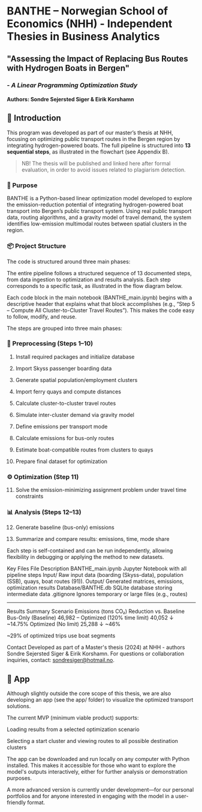 # BANTHE – Norwegian School of Economics (NHH) - Independent Thesies in Business Analytics

## "Assessing the Impact of Replacing Bus Routes with Hydrogen Boats in Bergen"  
### - *A Linear Programming Optimization Study*

#### Authors: Sondre Sejersted Siger & Eirik Korshamn

## 📘 Introduction

This program was developed as part of our master’s thesis at NHH, focusing on optimizing public transport routes in the Bergen region by integrating hydrogen-powered boats. The full pipeline is structured into **13 sequential steps**, as illustrated in the flowchart (see Appendix B).

> NB! The thesis will be published and linked here after formal evaluation, in order to avoid issues related to plagiarism detection.


### 🚀 Purpose
BANTHE is a Python-based linear optimization model developed to explore the emission-reduction potential of integrating hydrogen-powered boat transport into Bergen’s public transport system. Using real public transport data, routing algorithms, and a gravity model of travel demand, the system identifies low-emission multimodal routes between spatial clusters in the region.

### 📦 Project Structure
The code is structured around three main phases:

The entire pipeline follows a structured sequence of 13 documented steps, from data ingestion to optimization and results analysis. Each step corresponds to a specific task, as illustrated in the flow diagram below.

Each code block in the main notebook (BANTHE_main.ipynb) begins with a descriptive header that explains what that block accomplishes (e.g., “Step 5 – Compute All Cluster-to-Cluster Travel Routes”). This makes the code easy to follow, modify, and reuse.

The steps are grouped into three main phases:

### 🧹 Preprocessing (Steps 1–10)
1. Install required packages and initialize database

2. Import Skyss passenger boarding data

3. Generate spatial population/employment clusters

4. Import ferry quays and compute distances

5. Calculate cluster-to-cluster travel routes

6. Simulate inter-cluster demand via gravity model

7. Define emissions per transport mode

8. Calculate emissions for bus-only routes

9. Estimate boat-compatible routes from clusters to quays

10. Prepare final dataset for optimization

### ⚙️ Optimization (Step 11)
11. Solve the emission-minimizing assignment problem under travel time constraints

### 📊 Analysis (Steps 12–13)
12. Generate baseline (bus-only) emissions

13. Summarize and compare results: emissions, time, mode share

Each step is self-contained and can be run independently, allowing flexibility in debugging or applying the method to new datasets.

Key Files
File	Description
BANTHE_main.ipynb	Jupyter Notebook with all pipeline steps
Input/	Raw input data (boarding (Skyss-data), population (SSB), quays, boat routes (91)).
Output/	Generated matrices, emissions, optimization results
Database/BANTHE.db	SQLite database storing intermediate data
.gitignore	Ignores temporary or large files (e.g., routes)

-------------------------------------
Results Summary
Scenario	Emissions (tons CO₂)	Reduction vs. Baseline
Bus-Only (Baseline)	46,982	–
Optimized (120% time limit)	40,052	↓ ~14.75%
Optimized (No limit)	25,288	↓ ~46%

~29% of optimized trips use boat segments

Contact
Developed as part of a Master's thesis (2024) at NHH - authors Sondre Sejersted Siger & Eirik Korshamn. For questions or collaboration inquiries, contact: sondresiger@hotmail.no.

## 📱 App
Although slightly outside the core scope of this thesis, we are also developing an app (see the app/ folder) to visualize the optimized transport solutions.

The current MVP (minimum viable product) supports:

Loading results from a selected optimization scenario

Selecting a start cluster and viewing routes to all possible destination clusters

The app can be downloaded and run locally on any computer with Python installed. This makes it accessible for those who want to explore the model's outputs interactively, either for further analysis or demonstration purposes.

A more advanced version is currently under development—for our personal portfolios and for anyone interested in engaging with the model in a user-friendly format.

